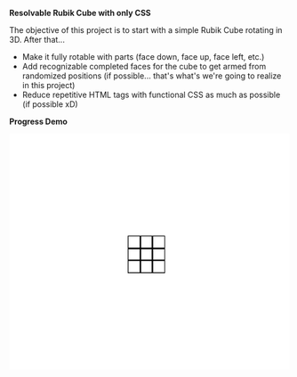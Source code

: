 **Resolvable Rubik Cube with only CSS**

The objective of this project is to start with a simple Rubik Cube rotating in 3D. After that... 

- Make it fully rotable with parts (face down, face up, face left, etc.)
- Add recognizable completed faces for the cube to get armed from randomized positions (if possible... that's what's we're going to realize in this project)
- Reduce repetitive HTML tags with functional CSS as much as possible (if possible xD)

**Progress Demo**

![Progress demo](/rubik.gif)